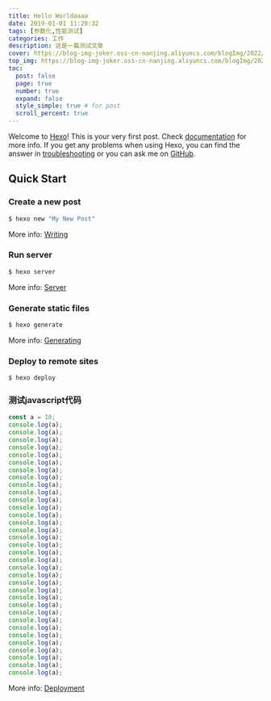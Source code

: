 ```yaml
---
title: Hello Worldaaaa
date: 2019-01-01 11:20:32
tags: [参数化,性能测试]
categories: 工作
description: 这是一篇测试文章
cover: https://blog-img-joker.oss-cn-nanjing.aliyuncs.com/blogImg/2022/11/24/12/10811669262734898.png
top_img: https://blog-img-joker.oss-cn-nanjing.aliyuncs.com/blogImg/2022/11/24/14/12171669270661640.webp
toc:
  post: false
  page: true
  number: true
  expand: false
  style_simple: true # for post
  scroll_percent: true
---
```

Welcome to [Hexo](https://hexo.io/)! This is your very first post. Check [documentation](https://hexo.io/docs/) for more info. If you get any problems when using Hexo, you can find the answer in [troubleshooting](https://hexo.io/docs/troubleshooting.html) or you can ask me on [GitHub](https://github.com/hexojs/hexo/issues).

## Quick Start

### Create a new post

``` bash
$ hexo new "My New Post"
```

More info: [Writing](https://hexo.io/docs/writing.html)

### Run server

``` bash
$ hexo server
```

More info: [Server](https://hexo.io/docs/server.html)

### Generate static files

``` bash
$ hexo generate
```

More info: [Generating](https://hexo.io/docs/generating.html)

### Deploy to remote sites

``` bash
$ hexo deploy
```

### 测试javascript代码
```javascript
const a = 10;
console.log(a);
console.log(a);
console.log(a);
console.log(a);
console.log(a);
console.log(a);
console.log(a);
console.log(a);
console.log(a);
console.log(a);
console.log(a);
console.log(a);
console.log(a);
console.log(a);
console.log(a);
console.log(a);
console.log(a);
console.log(a);
console.log(a);
console.log(a);
console.log(a);
console.log(a);
console.log(a);
console.log(a);
console.log(a);
console.log(a);
console.log(a);
console.log(a);
console.log(a);
console.log(a);
console.log(a);
console.log(a);
console.log(a);
console.log(a);
```

More info: [Deployment](https://hexo.io/docs/one-command-deployment.html)
